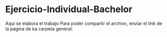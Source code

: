 # Ejercicio-Individual-Bachelor

Aqui se elabora el trabajo
Para poder compartir el archivo, enviar el link de la página de ka carpeta general:

